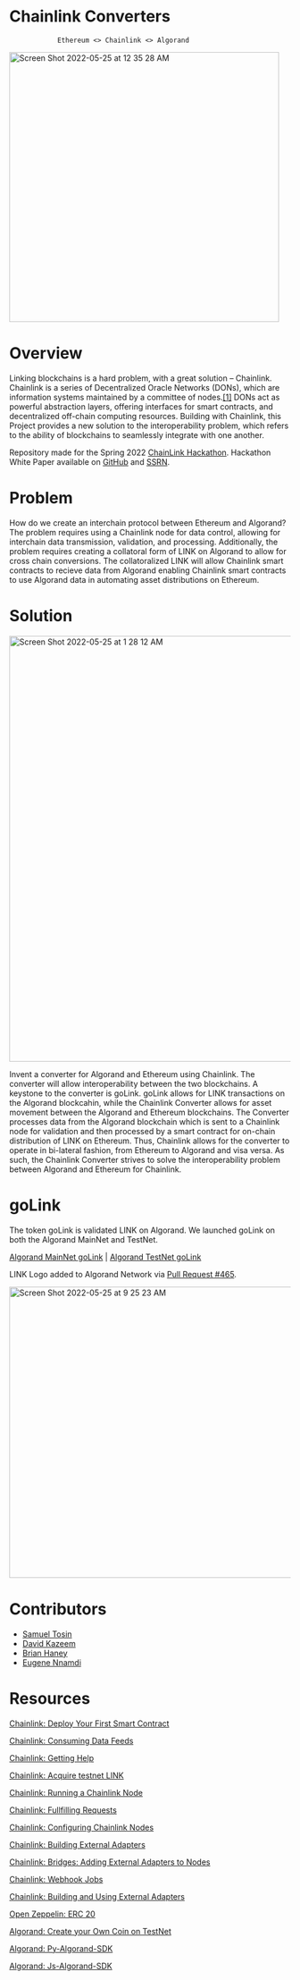 # Chainlink Converters

                Ethereum <> Chainlink <> Algorand

<img width="483" alt="Screen Shot 2022-05-25 at 12 35 28 AM" src="https://user-images.githubusercontent.com/43055154/170207096-05d6684e-9c8f-4fe5-a013-840b060d3d0c.png">

# Overview

Linking blockchains is a hard problem, with a great solution – Chainlink. Chainlink is a series of Decentralized Oracle Networks (DONs), which are information systems maintained by a committee of nodes.[[1]](https://chain.link/whitepaper)  DONs act as powerful abstraction layers, offering interfaces for smart contracts, and decentralized off-chain computing resources.  Building with Chainlink, this Project provides a new solution to the interoperability problem, which refers to the ability of blockchains to seamlessly integrate with one another.

Repository made for the Spring 2022 [ChainLink Hackathon](https://chain.link/hackathon).
Hackathon White Paper available on [GitHub](https://github.com/Bhaney44/ChainLinkHackathonSpring2022) and [SSRN](https://papers.ssrn.com/sol3/papers.cfm?abstract_id=4116942).

# Problem
How do we create an interchain protocol between Ethereum and Algorand? The problem requires using a Chainlink node for data control, allowing for interchain data transmission, validation, and processing. Additionally, the problem requires creating a collatoral form of LINK on Algorand to allow for cross chain conversions. The collatoralized LINK will allow Chainlink smart contracts to recieve data from Algorand enabling Chainlink smart contracts to use Algorand data in automating asset distributions on Ethereum.

# Solution
<img width="762" alt="Screen Shot 2022-05-25 at 1 28 12 AM" src="https://user-images.githubusercontent.com/43055154/170217565-e2babe0f-6404-4c54-87d7-f5464e1c0f08.png">

Invent a converter for Algorand and Ethereum using Chainlink. The converter will allow interoperability between the two blockchains. A keystone to the converter is goLink. goLink allows for LINK transactions on the Algorand blockcahin, while the Chainlink Converter allows for asset movement between the Algorand and Ethereum blockchains. The Converter processes data from the Algorand blockchain which is sent to a Chainlink node for validation and then processed by a smart contract for on-chain distribution of LINK on Ethereum. Thus, Chainlink allows for the converter to operate in bi-lateral fashion, from Ethereum to Algorand and visa versa. As such, the Chainlink Converter strives to solve the interoperability problem between Algorand and Ethereum for Chainlink. 

# goLink

The token goLink is validated LINK on Algorand. We launched goLink on both the Algorand MainNet and TestNet.

[Algorand MainNet goLink](https://algoexplorer.io/asset/743260106) | [Algorand TestNet goLink](https://testnet.algoexplorer.io/asset/89483596)

LINK Logo added to Algorand Network via [Pull Request #465](https://github.com/tinymanorg/asa-list/pull/465).

<img width="521" alt="Screen Shot 2022-05-25 at 9 25 23 AM" src="https://user-images.githubusercontent.com/43055154/170313104-31a6f15e-0cee-4279-bc55-c68b63ebd9b6.png">

# Contributors
- [Samuel Tosin](https://github.com/samuellyworld)
- [David Kazeem](https://github.com/davonjagah)
- [Brian Haney](https://github.com/bhaney44)
- [Eugene Nnamdi](https://github.com/eugenennamdi)

# Resources
[Chainlink: Deploy Your First Smart Contract](https://docs.chain.link/docs/deploy-your-first-contract/)

[Chainlink: Consuming Data Feeds](https://docs.chain.link/docs/consuming-data-feeds/)

[Chainlink: Getting Help](https://docs.chain.link/docs/getting-help/)

[Chainlink: Acquire testnet LINK](https://docs.chain.link/docs/acquire-link/)

[Chainlink: Running a Chainlink Node](https://docs.chain.link/docs/running-a-chainlink-node/)

[Chainlink: Fullfilling Requests](https://docs.chain.link/docs/fulfilling-requests/)

[Chainlink: Configuring Chainlink Nodes](https://docs.chain.link/docs/configuration-variables/)

[Chainlink: Building External Adapters](https://docs.chain.link/docs/developers/)

[Chainlink: Bridges: Adding External Adapters to Nodes](https://docs.chain.link/docs/node-operators/)

[Chainlink: Webhook Jobs](https://docs.chain.link/docs/jobs/types/webhook/)

[Chainlink: Building and Using External Adapters](https://blog.chain.link/build-and-use-external-adapters/)

[Open Zeppelin: ERC 20](https://docs.openzeppelin.com/contracts/4.x/erc20)

[Algorand: Create your Own Coin on TestNet](https://developer.algorand.org/tutorials/create-laylacoin/)

[Algorand: Py-Algorand-SDK](https://github.com/algorand/py-algorand-sdk)

[Algorand: Js-Algorand-SDK](https://github.com/algorand/js-algorand-sdk)

